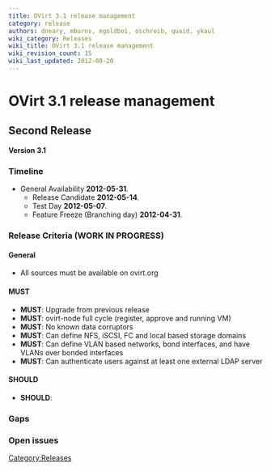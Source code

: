 ```yaml
---
title: OVirt 3.1 release management
category: release
authors: dneary, mburns, mgoldboi, oschreib, quaid, ykaul
wiki_category: Releases
wiki_title: OVirt 3.1 release management
wiki_revision_count: 15
wiki_last_updated: 2012-08-20
---
```


# OVirt 3.1 release management

## Second Release

**Version 3.1**

### Timeline

*   General Availability **2012-05-31**.
    -   Release Candidate **2012-05-14**.
    -   Test Day **2012-05-07**.
    -   Feature Freeze (Branching day) **2012-04-31**.

### Release Criteria (WORK IN PROGRESS)

#### General

*   All sources must be available on ovirt.org

#### MUST

*   **MUST**: Upgrade from previous release
*   **MUST**: ovirt-node full cycle (register, approve and running VM)
*   **MUST**: No known data corruptors
*   **MUST**: Can define NFS, iSCSI, FC and local based storage domains
*   **MUST**: Can define VLAN based networks, bond interfaces, and have VLANs over bonded interfaces
*   **MUST**: Can authenticate users against at least one external LDAP server

#### SHOULD

*   **SHOULD**:

### Gaps

### Open issues

<Category:Releases>
